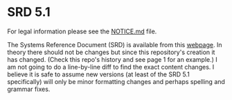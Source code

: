 SRD 5.1
=======

For legal information please see the [NOTICE.md](NOTICE.md) file.

The Systems Reference Document (SRD) is available from this [webpage][srd-info].
In theory there should not be changes but since this repository's creation it
has changed. (Check this repo's history and see page 1 for an example.) I am not
going to do a line-by-line diff to find the exact content changes. I believe it
is safe to assume new versions (at least of the SRD 5.1 specifically) will only
be minor formatting changes and perhaps spelling and grammar fixes.

[srd-info]: https://dnd.wizards.com/resources/systems-reference-document
